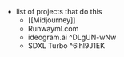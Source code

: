   * list of projects that do this
    * [[Midjourney]]
    * Runwayml.com
    * ideogram.ai ^DLgUN-wNw
    * SDXL Turbo ^6lhl9J1EK